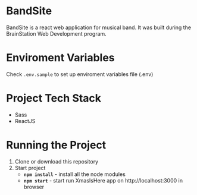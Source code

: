
# BandSite
BandSite is a react web application for musical band.  It was built during the BrainStation Web Development program.

# Enviroment Variables
Check `.env.sample` to set up enviroment variables file (.env)

# Project Tech Stack
* Sass
* ReactJS

# Running the Project
1. Clone or download this repository
2. Start project 
   * **`npm install`** - install all the node modules
   * **`npm start`** - start run XmasIsHere app on http://localhost:3000 in browser








